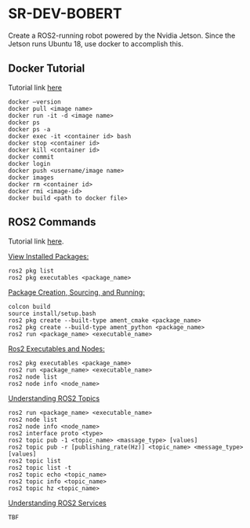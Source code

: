 # SR-DEV-BOBERT

Create a ROS2-running robot powered by the Nvidia Jetson. Since the Jetson runs Ubuntu 18, use docker to accomplish this.

## Docker Tutorial
Tutorial link [here](https://www.youtube.com/watch?v=3c-iBn73dDE&t=6279s)
```
docker –version
docker pull <image name>
docker run -it -d <image name>
docker ps
docker ps -a
docker exec -it <container id> bash
docker stop <container id>
docker kill <container id>
docker commit
docker login
docker push <username/image name>
docker images
docker rm <container id>
docker rmi <image-id>
docker build <path to docker file>
```

## ROS2 Commands
Tutorial link [here](https://www.youtube.com/watch?v=bFDfvKctvV8&list=PLRE44FoOoKf7NzWwxt3W2taZ7BiWyfhCp&index=1).

[View Installed Packages:](https://www.youtube.com/watch?v=X3Cmtg3Tq3Y&list=PLRE44FoOoKf7NzWwxt3W2taZ7BiWyfhCp&index=2)
```
ros2 pkg list
ros2 pkg executables <package_name>
```

[Package Creation, Sourcing, and Running:](https://www.youtube.com/watch?v=lN4_-l7FCWk&list=PLRE44FoOoKf7NzWwxt3W2taZ7BiWyfhCp&index=3)
```
colcon build
source install/setup.bash
ros2 pkg create --built-type ament_cmake <package_name>
ros2 pkg create --build-type ament_python <package_name>
ros2 run <package_name> <executable_name>
```

[Ros2 Executables and Nodes:](https://www.youtube.com/watch?v=aeOS9xqblrg&list=PLRE44FoOoKf7NzWwxt3W2taZ7BiWyfhCp&index=4)
```
ros2 pkg executables <package_name>
ros2 run <package_name> <executable_name>
ros2 node list
ros2 node info <node_name>
```
[Understanding ROS2 Topics](https://www.youtube.com/watch?v=-7my-IDnFwo&list=PLRE44FoOoKf7NzWwxt3W2taZ7BiWyfhCp&index=5)
```
ros2 run <package_name> <executable_name>
ros2 node list
ros2 node info <node_name>
ros2 interface proto <type>
ros2 topic pub -1 <topic_name> <massage_type> [values]
ros2 topic pub -r [publishing_rate(Hz)] <topic_name> <message_type> [values]
ros2 topic list
ros2 topic list -t
ros2 topic echo <topic_name>
ros2 topic info <topic_name>
ros2 topic hz <topic_name>
```
[Understanding ROS2 Services](https://www.youtube.com/watch?v=uYW8UJZTuAg&list=PLRE44FoOoKf7NzWwxt3W2taZ7BiWyfhCp&index=6)
```
TBF
```

